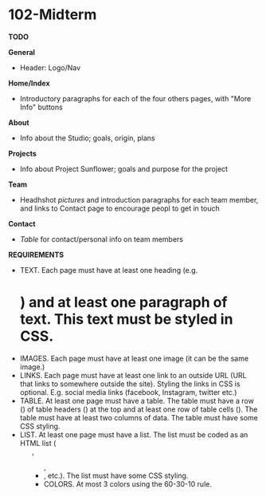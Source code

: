 # 102-Midterm

**TODO**

__General__
- Header: Logo/Nav

__Home/Index__
- Introductory paragraphs for each of the four others pages, with "More Info" buttons

__About__
- Info about the Studio; goals, origin, plans

__Projects__
- Info about Project Sunflower; goals and purpose for the project

__Team__
- Headhshot *pictures* and introduction paragraphs for each team member, and links to Contact page to encourage peopl to get in touch

__Contact__
- *Table* for contact/personal info on team members

**REQUIREMENTS**
 - TEXT. Each page must have at least one heading (e.g. <h1>) and at least one paragraph of text. This text must be styled in CSS.
 - IMAGES. Each page must have at least one image (it can be the same image.)
 - LINKS. Each page must have at least one link to an outside URL (URL that links to somewhere outside the site). Styling the links in CSS is optional. E.g. social media links (facebook, Instagram, twitter etc.)
 - TABLE. At least one page must have a table. The table must have a row (<tr>) of table headers (<th>) at the top and at least one row of table cells (<td>). The table must have at least two columns of data. The table must have some CSS styling.
 - LIST. At least one page must have a list. The list must be coded as an HTML list (<ol>, <ul>, <li>, etc.). The list must have some CSS styling.
 - COLORS. At most 3 colors using the 60-30-10 rule.
